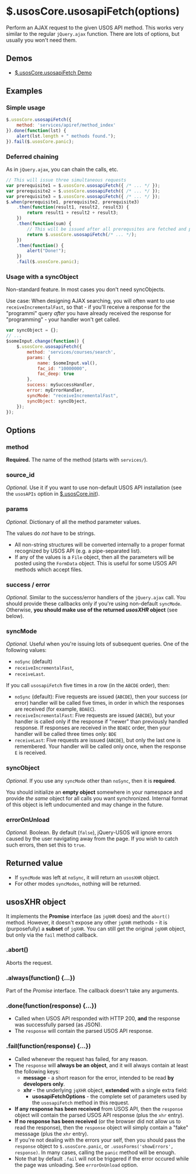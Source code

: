 $.usosCore.usosapiFetch(options)
================================

Perform an AJAX request to the given USOS API method. This works very similar
to the regular `jQuery.ajax` function. There are lots of options, but usually
you won't need them.

Demos
-----

  * [$.usosCore.usosapiFetch Demo](http://jsfiddle.net/gh/get/jquery/1.9.1/dependencies/migrate,ui/MUCI/jquery-usos/tree/master/jsfiddle-demos/core.usosapiFetch)

Examples
--------

### Simple usage

```javascript
$.usosCore.usosapiFetch({
    method: 'services/apiref/method_index'
}).done(function(lst) {
    alert(lst.length + " methods found.");
}).fail($.usosCore.panic);
```

### Deferred chaining

As in `jQuery.ajax`, you can chain the calls, etc.

```javascript
// This will issue three simultaneous requests
var prerequisite1 = $.usosCore.usosapiFetch({ /* ... */ });
var prerequisite2 = $.usosCore.usosapiFetch({ /* ... */ });
var prerequisite3 = $.usosCore.usosapiFetch({ /* ... */ });
$.when(prerequisite1, prerequisite2, prerequisite3)
    .then(function(result1, result2, result3) {
        return result1 + result2 + result3;
    })
    .then(function(sum) {
        // This will be issued after all prerequsites are fetched and processed.
        return $.usosCore.usosapiFetch(/* ... */);
    })
    .then(function() {
        alert("Done!");
    })
    .fail($.usosCore.panic);
```

### Usage with a syncObject

Non-standard feature. In most cases you don't need syncObjects.

Use case: When designing AJAX searching, you will often want to use
`receiveIncrementalFast`, so that - if you'll receive a response for the
"programmi" query *after* you have already received the response for
"programming" - your handler won't get called.

```javascript
var syncObject = {};
// ...
$someInput.change(function() {
    $.usosCore.usosapiFetch({
        method: 'services/courses/search',
        params: {
            name: $someInput.val(),
            fac_id: "10000000",
            fac_deep: true
        },
        success: mySuccessHandler,
        error: myErrorHandler,
        syncMode: "receiveIncrementalFast",
        syncObject: syncObject,
    });
});
```


Options
-------

### method

**Required.** The name of the method (starts with `services/`).

### source_id

*Optional.* Use it if you want to use non-default USOS API installation (see
the `usosAPIs` option in [$.usosCore.init](core.init.md)).

### params

*Optional.* Dictionary of all the method parameter values.

The values do *not* have to be strings.

  * All non-string structures will be converted internally to a proper format
    recognized by USOS API (e.g. a pipe-separated list).
  * If any of the values is a `File` object, then all the parameters will be
    posted using the `FormData` object. This is useful for some USOS API methods
    which accept files.

### success / error

*Optional.* Similar to the success/error handlers of the `jQuery.ajax` call.
You should provide these callbacks only if you're using non-default `syncMode`.
Otherwise, **you should make use of the returned *usosXHR* object** (see below).

### syncMode

*Optional.* Useful when you're issuing lots of subsequent queries. One of the
following values:

  * `noSync` (default)
  * `receiveIncrementalFast`,
  * `receiveLast`.

If you call `usosapiFetch` five times in a row (in the `ABCDE` order), then:

  * `noSync` (default): Five requests are issued (`ABCDE`), then your success
    (or error) handler will be called five times, in order in which the responses
    are received (for example, `BDAEC`).
  * `receiveIncrementalFast`: Five requests are issued (`ABCDE`), but your
    handler is called only if the response if "newer" than previously handled
    response. If responses are received in the `BDAEC` order, then your handler
    will be called three times only: `BDE`
  * `receiveLast`: Five requests are issued (`ABCDE`), but only the last one
    is remembered. Your handler will be called only once, when the response `E`
    is received.

<!--

TODO: Other options to be (possibly) implemented in the future:
- "receiveIncremental": [2] =ABCDE= [3] =ABCDE=
- "sendIncremental": Same as above, but B is issued after the response
  to A is received and handled (may take much more time!):
  [2] =ABCDE= [3] =ABCDE=
- "sendLast": B-D are not issued at all. E is issued after the response
  to A is received and handled: [2] =AE= [3] =AE=
- "sendAndReceiveLast": This behaves like "receiveLast" and "sendLast"
  together: [2] =AE= [3] =E=.

-->

### syncObject

*Optional.* If you use any `syncMode` other than `noSync`, then it is **required**.

You should initialize an **empty object** somewhere in your namespace and
provide *the same* object for all calls you want synchronized. Internal format
of this object is left undocumented and may change in the future.

### errorOnUnload

*Optional.* Boolean. By default (`false`), jQuery-USOS will ignore errors caused
by the user navigating away from the page. If you wish to catch such errors,
then set this to `true`.


Returned value
--------------

* If `syncMode` was left at `noSync`, it will return an `usosXHR` object.
* For other modes `syncModes`, nothing will be returned.

usosXHR object
--------------

It implements the **Promise** interface (as `jqXHR` does) and the `abort()`
method. However, it doesn't expose any other `jqXHR` methods - it is
(purposefully) a **subset** of `jqXHR`. You can still get the original `jqXHR`
object, but only via the `fail` method callback.

### .abort()

Aborts the request.

### .always(function() {...})

Part of the *Promise* interface. The callback doesn't take any arguments.

### .done(function(response) {...})

  * Called when USOS API responded with HTTP 200, **and** the response was
    successfully parsed (as JSON).
  * The `response` will contain the parsed USOS API response.

### .fail(function(response) {...})

  * Called whenever the request has failed, for any reason.
  * The `response` will **always be an object**, and it will always contain at
    least the following keys:
    * **message** - a short reason for the error, intended to be read **by
      developers only**.
    * **xhr** - the underlying `jqXHR` object, **extended** with a single extra
      field:
      * **usosapiFetchOptions** - the complete set of parameters used by the
        `usosapiFetch` method in this request.
  * **If any response has been received** from USOS API, then the `response`
    object will contain the parsed USOS API response (plus the `xhr` entry).
  * **If no response has been received** (or the browser did not allow us to
    read the response), then the `response` object will simply contain a "fake"
    messsage (plus the `xhr` entry).
  * If you're not dealing with the errors your self, then you should pass the
    `response` object to `$.usosCore.panic`, or `.usosForms('showErrors', response)`. In many cases, calling the `panic` method will be enough.
  * Note that by default `.fail` will not be triggered if the error occured
    while the page was unloading. See `errorOnUnload` option.
